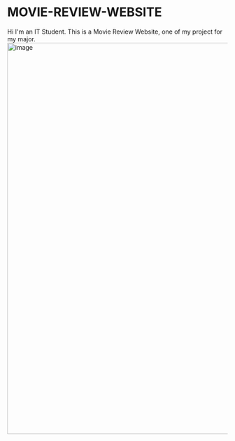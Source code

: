 # MOVIE-REVIEW-WEBSITE

Hi I'm an IT Student. This is a Movie Review Website, one of my project for my major.
<img width="893" alt="image" src="https://github.com/jclaire-spec/MOVIE-REVIEW-WEBSITE/assets/143699610/62554aa2-db59-4971-b952-2f458d338f04">
